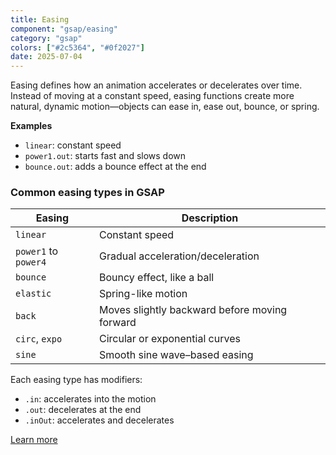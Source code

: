 ```yaml
---
title: Easing
component: "gsap/easing"
category: "gsap"
colors: ["#2c5364", "#0f2027"]
date: 2025-07-04
---
```


Easing defines how an animation accelerates or decelerates over time.
Instead of moving at a constant speed, easing functions create more natural,
dynamic motion—objects can ease in, ease out, bounce, or spring.

**Examples**

- `linear`: constant speed
- `power1.out`: starts fast and slows down
- `bounce.out`: adds a bounce effect at the end

### Common easing types in GSAP

| Easing               | Description                                   |
| -------------------- | --------------------------------------------- |
| `linear`             | Constant speed                                |
| `power1` to `power4` | Gradual acceleration/deceleration             |
| `bounce`             | Bouncy effect, like a ball                    |
| `elastic`            | Spring-like motion                            |
| `back`               | Moves slightly backward before moving forward |
| `circ`, `expo`       | Circular or exponential curves                |
| `sine`               | Smooth sine wave–based easing                 |

Each easing type has modifiers:

- `.in`: accelerates into the motion
- `.out`: decelerates at the end
- `.inOut`: accelerates and decelerates

<a href="https://gsap.com/docs/v3/Eases/" rel="noopener noreferrer" target="_blank">Learn more</a>
